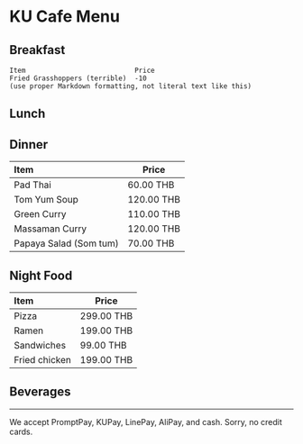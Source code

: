 # KU Cafe Menu

## Breakfast

    Item                           Price
    Fried Grasshoppers (terrible)  -10
    (use proper Markdown formatting, not literal text like this)

## Lunch

## Dinner

| Item                   | Price      |
| :--------------------- | ---------- |
| Pad Thai               | 60.00 THB  |
| Tom Yum Soup           | 120.00 THB |
| Green Curry            | 110.00 THB |
| Massaman Curry         | 120.00 THB |
| Papaya Salad (Som tum) | 70.00 THB  |

## Night Food

| Item          | Price      |
| :------------ | ---------- |
| Pizza         | 299.00 THB |
| Ramen         | 199.00 THB |
| Sandwiches    | 99.00 THB  |
| Fried chicken | 199.00 THB |

## Beverages

---

We accept PromptPay, KUPay, LinePay, AliPay, and cash. Sorry, no credit cards.

